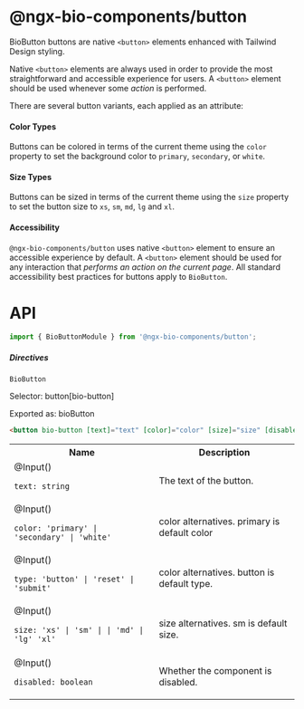 # @ngx-bio-components/button

BioButton buttons are native `<button>` elements enhanced with Tailwind Design styling.

Native `<button>` elements are always used in order to provide the most straightforward and accessible experience for users. A `<button>` element should be used whenever some _action_ is performed.

There are several button variants, each applied as an attribute:

#### Color Types

Buttons can be colored in terms of the current theme using the `color` property to set the background color to `primary`, `secondary`, or `white`.

#### Size Types

Buttons can be sized in terms of the current theme using the `size` property to set the button size to `xs`, `sm`, `md`, `lg` and `xl`.

#### Accessibility

`@ngx-bio-components/button` uses native `<button>` element to ensure an accessible experience by default. A `<button>` element should be used for any interaction that _performs an action on the current page_. All standard accessibility best practices for buttons apply to `BioButton`.

# API

```typescript
import { BioButtonModule } from '@ngx-bio-components/button';
```

##### Directives

`BioButton`

Selector: button[bio-button]

Exported as: bioButton

```html
<button bio-button [text]="text" [color]="color" [size]="size" [disabled]="disabled" [type]="type">Button</button>
```

<table>
    <tbody>
<tr>
      <th>Name</th>
      <th>Description</th>
    </tr>
<tr>
  <td>
<div>
@Input()
</div>
<p><code>text: string</code></p>
  </td>
  <td><p>The text of the button.</p>
</td>
</tr>
<tr>
  <td>
<div>
@Input()
</div>
<p><code>color: 'primary' | 'secondary' | 'white'</code></p>
  </td>
  <td><p>color alternatives. primary is default color</p>
</td>
</tr>
<tr>
  <td>
<div>
@Input()
</div>
<p><code>type: 'button' | 'reset' | 'submit'</code></p>
  </td>
  <td><p>color alternatives. button is default type.</p>
</td>
</tr>
<tr>
  <td>
<div>
@Input()
</div>
<p><code>size: 'xs' | 'sm' | | 'md' | 'lg' 'xl'</code></p>
  </td>
  <td><p>size alternatives. sm is default size.</p>
</td>
</tr>
<tr>
  <td>
<div>
          @Input()</div><p>
      <code>disabled: boolean</code>
    </p>
  </td>
  <td><p>Whether the component is disabled.</p>
</td>
</tr>
  </tbody></table>
